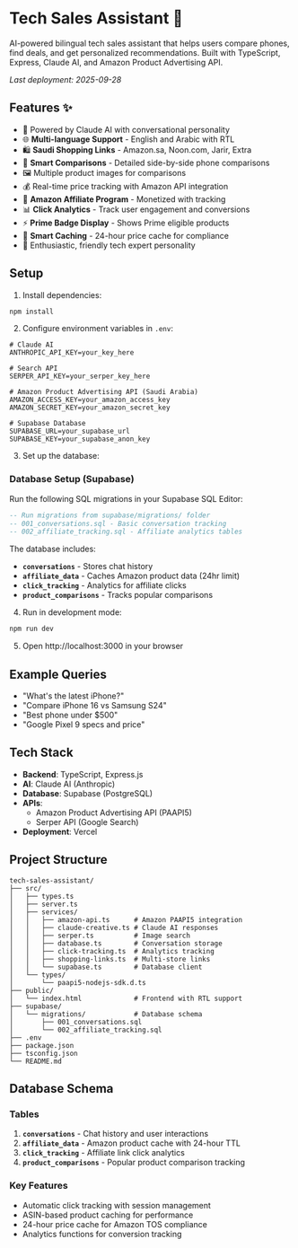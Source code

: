 # Tech Sales Assistant 🚀

AI-powered bilingual tech sales assistant that helps users compare phones, find deals, and get personalized recommendations. Built with TypeScript, Express, Claude AI, and Amazon Product Advertising API.

_Last deployment: 2025-09-28_

## Features ✨

- 🤖 Powered by Claude AI with conversational personality
- 🌐 **Multi-language Support** - English and Arabic with RTL
- 🛍️ **Saudi Shopping Links** - Amazon.sa, Noon.com, Jarir, Extra
- 📱 **Smart Comparisons** - Detailed side-by-side phone comparisons
- 🖼️ Multiple product images for comparisons
- 💰 Real-time price tracking with Amazon API integration
- 🎯 **Amazon Affiliate Program** - Monetized with tracking
- 📊 **Click Analytics** - Track user engagement and conversions
- ⚡ **Prime Badge Display** - Shows Prime eligible products
- 💾 **Smart Caching** - 24-hour price cache for compliance
- 💬 Enthusiastic, friendly tech expert personality

## Setup

1. Install dependencies:
```bash
npm install
```

2. Configure environment variables in `.env`:
```env
# Claude AI
ANTHROPIC_API_KEY=your_key_here

# Search API
SERPER_API_KEY=your_serper_key_here

# Amazon Product Advertising API (Saudi Arabia)
AMAZON_ACCESS_KEY=your_amazon_access_key
AMAZON_SECRET_KEY=your_amazon_secret_key

# Supabase Database
SUPABASE_URL=your_supabase_url
SUPABASE_KEY=your_supabase_anon_key
```

3. Set up the database:

### Database Setup (Supabase)

Run the following SQL migrations in your Supabase SQL Editor:

```sql
-- Run migrations from supabase/migrations/ folder
-- 001_conversations.sql - Basic conversation tracking
-- 002_affiliate_tracking.sql - Affiliate analytics tables
```

The database includes:
- **`conversations`** - Stores chat history
- **`affiliate_data`** - Caches Amazon product data (24hr limit)
- **`click_tracking`** - Analytics for affiliate clicks
- **`product_comparisons`** - Tracks popular comparisons

4. Run in development mode:
```bash
npm run dev
```

5. Open http://localhost:3000 in your browser

## Example Queries

- "What's the latest iPhone?"
- "Compare iPhone 16 vs Samsung S24"
- "Best phone under $500"
- "Google Pixel 9 specs and price"

## Tech Stack

- **Backend**: TypeScript, Express.js
- **AI**: Claude AI (Anthropic)
- **Database**: Supabase (PostgreSQL)
- **APIs**:
  - Amazon Product Advertising API (PAAPI5)
  - Serper API (Google Search)
- **Deployment**: Vercel

## Project Structure

```
tech-sales-assistant/
├── src/
│   ├── types.ts
│   ├── server.ts
│   ├── services/
│   │   ├── amazon-api.ts      # Amazon PAAPI5 integration
│   │   ├── claude-creative.ts # Claude AI responses
│   │   ├── serper.ts          # Image search
│   │   ├── database.ts        # Conversation storage
│   │   ├── click-tracking.ts  # Analytics tracking
│   │   ├── shopping-links.ts  # Multi-store links
│   │   └── supabase.ts        # Database client
│   └── types/
│       └── paapi5-nodejs-sdk.d.ts
├── public/
│   └── index.html             # Frontend with RTL support
├── supabase/
│   └── migrations/            # Database schema
│       ├── 001_conversations.sql
│       └── 002_affiliate_tracking.sql
├── .env
├── package.json
├── tsconfig.json
└── README.md
```

## Database Schema

### Tables

1. **`conversations`** - Chat history and user interactions
2. **`affiliate_data`** - Amazon product cache with 24-hour TTL
3. **`click_tracking`** - Affiliate link click analytics
4. **`product_comparisons`** - Popular product comparison tracking

### Key Features

- Automatic click tracking with session management
- ASIN-based product caching for performance
- 24-hour price cache for Amazon TOS compliance
- Analytics functions for conversion tracking